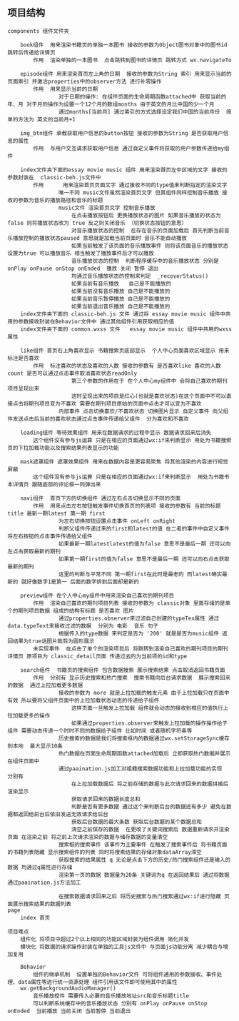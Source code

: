 ## 项目结构
	
	components 组件文件夹 
		
		book组件  用来渲染书籍页的单独一本图书 接收的参数为Object图书对象中的图书id 跳转后传递给详情页
			作用	渲染单独的一本图书  点击跳转到图书的详情页 跳转方式 wx.navigateTo
			
		episode组件 用来渲染首页左上角的日期  接收的参数为String 索引 用来显示当前的页面索引 并激活properties中的observer方法 进行补零操作
			作用 	用来显示当前的日期 
					对于日期的操作: 在组件页面的生命周期函数attached中 获取当前的年、月 对于月的操作为设置一个12个月的数组months 由于英文的月比中国的少一个月	
					通过months[当前月] 通过索引的方式选择设定我们中国的当前月份  简单的方法为 英文的当前月+1 
							
		img_btn组件 承载获取用户信息的button按钮 接收的参数为String 是否获取用户信息的属性
			作用	与用户交互请求获取用户信息 通过自定义事件将获取的用户参数传递给my组件
		
		index文件夹下面的essay movie music 组件 用来渲染首页左中区域的文字 接收的参数封装在	classic-beh.js文件中	 	
			作用  	用来渲染首页页面文字 通过接收不同的type值来判断指定的渲染文字
					唯一不同 music文件虽然渲染首页文字 但其组件同样控制音乐播放 接收的参数为音乐的播放路径和音乐的标题
					music文件 渲染首页文字 控制音乐播放
						在点击播放按钮后 更换播放状态的图片 如果音乐播放的状态为false 则将播放状态改为 true 反之则关闭音乐 （切换状态按钮的意思）
						对音乐播放状态的控制  在存在音乐的页面加载后 首先判断当前音乐播放控制的播放状态paused 意思就是加载当前页面时 音乐不能自动播放
						如果当前触发了该页面的音乐播放事件 则将该页面音乐的播放状态设置为true 可以播放音乐 相当触发了播放事件后才可以播放 
						音乐播放状态的控制  判断程序缓存中的音乐播放状态 分别是 onPlay onPause onStop onEnded  播放 关闭 暂停 退出
						均通过音乐播放状态的控制来判定  _recoverStatus()
						如果当前有音乐播放   自己是不能播放的 
						如果当前没有音乐播放 自己是不能播放的 
						如果当前音乐暂停播放 自己是不能播放的
						如果当前退出音乐播放 自己是不能播放的
		index文件夹下面的 classic-beh.js 文件 通过将 essay movie music 组件中共用的参数接收封装在Behavior文件中 通过其他组件引用获取相应的值
		index文件夹下面的 common.wxss 文件	 essay movie music 组件中共用的wxss属性	
		
		like组件 首页右上角喜欢显示 书籍搜索页底部显示  个人中心页面喜欢区域显示 用来标注是否喜欢
			作用	标注喜欢的状态及喜欢的人数 接收的参数有 是否喜欢like 喜欢的人数count 是否可以通过点击事件取消喜欢状态readOnly
						第三个参数的作用在于 在个人中心my组件中 会将自己喜欢的期刊项目呈现出来 
						这时呈现出来的项目是红心(也就是喜欢状态)在这个页面中不可以直接点击将期刊项目变为不喜欢 需要在期刊项目原始的页面中点击才可以变为不喜欢
					内部事件 点击切换喜欢/不喜欢状态 切换图片显示 自定义事件 向父组件发送点击后当前的喜欢状态通过点击事件传递给父组件  分为喜欢和不喜欢
		
		loading组件 等待效果组件 用来在数据请求的过程中显示 数据请求回来后消失
			这个组件没有参与js运算 只是在相应的页面通过wx:if来判断显示 用处为书籍搜索页的下拉加载功能以及搜索结果列表显示的功能
		
		mask遮罩组件 遮罩效果组件 用来在数据内容是更容易聚焦 将其他渲染的内容进行视觉屏蔽
			这个组件没有参与js运算 只是在相应的页面通过wx:if来判断显示  用处为书籍书本详情页 跟随底部的评论框一同弹出来
		
		navi组件  首页下方的切换组件 通过左右点击切换显示不同的页面 
			作用	用来点击左右按钮触发事件切换首页的列表项 接收的参数有 当前的标题title 最新一期latest 第一期 first 
					为左右切换按钮设置点击事件 onLeft onRight 
					判断父组件传递过来的first和latest的值 在二者的事件中自定义事件 将左右按钮的点击事件传递给父组件 
					如果最新一期latestlatest的值为false 意思不是最后一期 还可以向左点击获取最新的期刊
					如果第一期first的值为false 意思不是最后一期 还可以向右点击获取最新的期刊
					这里的判断与平常不同 第一期first在此时是最老的 而latest确实最新的 就好像数字1是第一 后面的数字排到后面却是新的
		
		preview组件 在个人中心my组件中用来渲染自己喜欢的期刊项目 
			作用	渲染自己喜欢的期刊项目列表 接收的参数为 classic对象 里面存储的是单个的期刊项目数据 组成的结构有标题 是否喜欢 图片
					通过properties.observer来过滤自己创建的typeTex属性 通过data.typeText来接收过滤的数据  分别为 电影  音乐 句子 
					根据传入的type数据 来判定是否为 '200' 就是是否为music组件 返回结果为true话图片裁剪为圆形展示
			未实现事件  在点击了单个的渲染项目后 将跳转到渲染自己喜欢的期刊项目的期刊详情页 原项目为 classic_detail页面 传递过去的为当前项的id和type
		
		search组件  书籍页的搜索组件 包含数据搜索 展示搜索结果 点击取消返回书籍页面
			作用	分别有 显示历史搜索和热门搜索  搜索书籍向后台请求数据  展示搜索回来的数据  通过上拉加载更多数据
					接收的参数为 more 就是上拉加载的触发元素 由于上拉加载只在页面中有效 所以要将父组件页面中的上拉加载状态动态的传递给子组件 
						这样页面一旦触发上拉加载 组件就会动态的接收到相应的值执行上拉加载更多的操作  
						如果通过properties.observer来触发上拉加载的操作操作给子组件 需要动态传递一个时时不同的数据给子组件 比如时间 或者随机字符串等
					历史搜索的数据是我们将搜索框内的数据通过wx.setStorageSync缓存到本地  最大显示10条
					热门数据在页面生命周期函数attached加载后 立即获取热门数据并展示在组件页面中
					通过paaination.js加工对祖籍搜索数据功能和上拉加载功能的实现  分别有 
						在上拉加载数据后 将之前存储的数据与此次请求回来的数据拼接后渲染显示
						获取请求回来的数据长度总和 
						判断是否有更多数据 通过这个来判断后台的数据还有多少 避免在数据都返回给前台后依旧发送无效请求给后台
						获取后台数据的最大条数 获取后台数据的某个数据总和
						清空之前保存的数据  在更改了关键词搜索后 数据重新请求并渲染页面 在渲染之前 将之前上次请求渲染的数据与储存数据的变量清空
					搜索框的搜索事件 该事件为主要事件 在触发了搜索事件后 将书籍页面的书籍列表隐藏 显示搜索组件的列表 同时将搜素结果的存储对象dataArray滞空
					获取搜索的结果属性 q 无论是点击下方的历史/热门搜索组件还是输入的数据 均通过q属性进行存储
					渲染第一页的数据 数据量为20条 关键词为q 在返回结果后 通过将数据通过paaination.js方法加工
					
					在搜索数据请求回来之后 将历史搜索与热门搜索通过wx:if进行隐藏 页面展示搜索结果的数据列表
	page
		index 首页		
		
	项目难点	
		组件化 将项目中超过2个以上相同的功能区域封装为组件调用 简化开发
		模块化 将数据的请求操作封装在单独的工具js文件中 与页面js功能分离 减少耦合与增加复用
		
		Behavior 
			组件的继承机制  设置单独的Behavior文件 可将组件通用的参数接收、事件处理、data属性等进行统一资源处理 组件引用该文件即可使用其中的属性
		wx.getBackgroundAudioManager() 
			音乐播放控件 需要传入必要的音乐播放地址src和音乐标题title 
			可以判断系统缓存中的音乐播放状态 分别有 onPlay onPause onStop onEnded  当前播放 当前关闭 当前暂停 当前退出
		
		
		
		
		
		
		
		
		
		
		
		
		
		
		
		
		
		
		
		
		
		
		
		
		
		
		